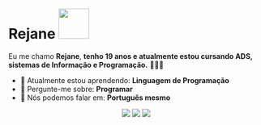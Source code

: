 # Rejane <img src="https://i.gifer.com/3vIU.gif" width="60px">

Eu me chamo <strong>Rejane</strong>, <strong>tenho 19 anos e atualmente estou cursando ADS, sistemas de Informação e Programação.</strong> 👨🏻‍💻 

- 🚀 Atualmente estou aprendendo: <strong>Linguagem de Programação</strong> 
- 💬 Pergunte-me sobre: <strong>Programar</strong>
- 📣 Nós podemos falar em: <strong>Português mesmo</strong>

<div align="center">

  <a href="#" alt="Gmail">
    <img src="https://img.shields.io/badge/-Gmail-FF0000?style=flat-square&labelColor=FF0000&logo=gmail&logoColor=white&link=LINK-DO-SEU-EMAIL"/></a>

  <a href="#" alt="Linkedin">
    <img src="https://img.shields.io/badge/-Linkedin-0e76a8?style=flat-square&logo=Linkedin&logoColor=white&link=LINK-DO-SEU-LINKEDIN" /></a>

  <a href="#" alt="Instagram">
    <img src="https://img.shields.io/badge/-Instagram-DF0174?style=flat-square&labelColor=DF0174&logo=instagram&logoColor=white&link=LINK-DO-SEU-INSTAGRAM"/></a>

</div>
